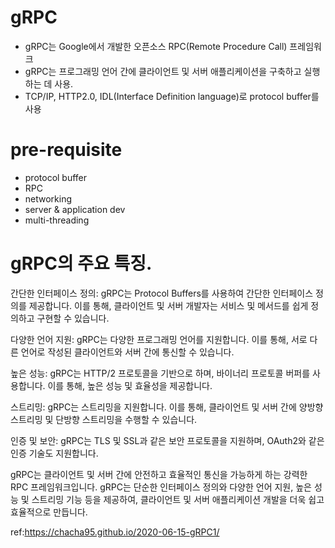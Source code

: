# gRPC
- gRPC는 Google에서 개발한 오픈소스 RPC(Remote Procedure Call) 프레임워크
- gRPC는 프로그래밍 언어 간에 클라이언트 및 서버 애플리케이션을 구축하고 실행하는 데 사용.
- TCP/IP, HTTP2.0, IDL(Interface Definition language)로 protocol buffer를 사용


# pre-requisite
- protocol buffer
- RPC
- networking
- server & application dev
- multi-threading



# gRPC의 주요 특징.

간단한 인터페이스 정의: gRPC는 Protocol Buffers를 사용하여 간단한 인터페이스 정의를 제공합니다. 이를 통해, 클라이언트 및 서버 개발자는 서비스 및 메서드를 쉽게 정의하고 구현할 수 있습니다.

다양한 언어 지원: gRPC는 다양한 프로그래밍 언어를 지원합니다. 이를 통해, 서로 다른 언어로 작성된 클라이언트와 서버 간에 통신할 수 있습니다.

높은 성능: gRPC는 HTTP/2 프로토콜을 기반으로 하며, 바이너리 프로토콜 버퍼를 사용합니다. 이를 통해, 높은 성능 및 효율성을 제공합니다.

스트리밍: gRPC는 스트리밍을 지원합니다. 이를 통해, 클라이언트 및 서버 간에 양방향 스트리밍 및 단방향 스트리밍을 수행할 수 있습니다.

인증 및 보안: gRPC는 TLS 및 SSL과 같은 보안 프로토콜을 지원하며, OAuth2와 같은 인증 기술도 지원합니다.

gRPC는 클라이언트 및 서버 간에 안전하고 효율적인 통신을 가능하게 하는 강력한 RPC 프레임워크입니다. gRPC는 단순한 인터페이스 정의와 다양한 언어 지원, 높은 성능 및 스트리밍 기능 등을 제공하여, 클라이언트 및 서버 애플리케이션 개발을 더욱 쉽고 효율적으로 만듭니다.


ref:https://chacha95.github.io/2020-06-15-gRPC1/